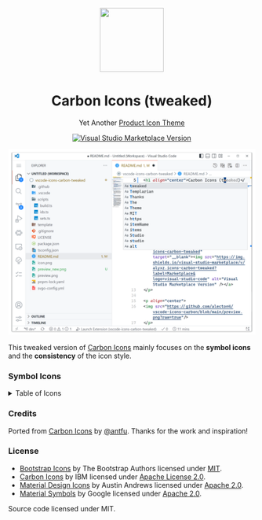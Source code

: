 <p align="center">
<img src="https://github.com/alecton4/vscode-icons-carbon/blob/dev/icon.png?raw=true" height="130" width="130"/>
</p>

<h1 align="center">Carbon Icons (tweaked)</h1>

<p align="center">
Yet Another <a href="https://code.visualstudio.com/api/extension-guides/product-icon-theme">Product Icon Theme</a>
</p>

<p align="center">
<a href="https://marketplace.visualstudio.com/items?itemName=alyxz.icons-carbon-tweaked" target="__blank"><img src="https://img.shields.io/visual-studio-marketplace/v/alyxz.icons-carbon-tweaked?label=Marketplace&logo=visual-studio-code" alt="Visual Studio Marketplace Version" /></a>
</p>

<p align="center">
<img src="https://github.com/alecton4/vscode-icons-carbon/blob/dev/preview.png?raw=true"/>
</p>

<!-- [Product icon themes](https://code.visualstudio.com/api/extension-guides/product-icon-theme) allow theme authors to customize the icons used in VS Code's built-in views: all icons except file icons (covered by file icon themes) and icons contributed by extensions. -->

This tweaked version of [Carbon Icons](https://marketplace.visualstudio.com/items?itemName=antfu.icons-carbon) mainly focuses on the **symbol icons** and the **consistency** of the icon style.

### Symbol Icons

<details>
  <summary>Table of Icons</summary>

| Symbol ID             | Default | Carbon | Tweaked |
| --------------------- | ------- | ------ | ------- |
| symbol-array          |         |        |         |
| symbol-boolean        |         |        |         |
| symbol-class          |         |        |         |
| symbol-color          |         |        |         |
| symbol-constant       |         |        |         |
| symbol-constructor    |         |        |         |
| symbol-enum           |         |        |         |
| symbol-enum-member    |         |        |         |
| symbol-event          |         |        |         |
| symbol-field          |         |        |         |
| symbol-file           |         |        |         |
| symbol-folder         |         |        |         |
| symbol-function       |         |        |         |
| symbol-interface      |         |        |         |
| symbol-key            |         |        |         |
| symbol-keyword        |         |        |         |
| symbol-method         |         |        |         |
| symbol-misc           |         |        |         |
| symbol-module         |         |        |         |
| symbol-namespace      |         |        |         |
| symbol-null           |         |        |         |
| symbol-number         |         |        |         |
| symbol-numeric        |         |        |         |
| symbol-object         |         |        |         |
| symbol-operator       |         |        |         |
| symbol-package        |         |        |         |
| symbol-parameter      |         |        |         |
| symbol-property       |         |        |         |
| symbol-reference      |         |        |         |
| symbol-ruler          |         |        |         |
| symbol-snippet        |         |        |         |
| symbol-string         |         |        |         |
| symbol-struct         |         |        |         |
| symbol-structure      |         |        |         |
| symbol-text           |         |        |         |
| symbol-type-parameter |         |        |         |
| symbol-unit           |         |        |         |
| symbol-value          |         |        |         |
| symbol-variable       |         |        |         |

</details>

### Credits

Ported from [Carbon Icons](https://github.com/antfu/vscode-icons-carbon) by [@antfu](https://github.com/antfu). Thanks for the work and inspiration!

### License

- [Bootstrap Icons](https://github.com/twbs/icons) by The Bootstrap Authors licensed under [MIT](https://github.com/twbs/icons/blob/main/LICENSE.md).
- [Carbon Icons](https://github.com/carbon-design-system/carbon/tree/main/packages/icons) by IBM licensed under [Apache License 2.0](https://github.com/carbon-design-system/carbon/blob/main/LICENSE).
- [Material Design Icons](https://github.com/Templarian/MaterialDesign) by Austin Andrews licensed under [Apache 2.0](https://github.com/Templarian/MaterialDesign/blob/master/LICENSE).
- [Material Symbols](https://github.com/google/material-design-icons) by Google licensed under [Apache 2.0](https://github.com/google/material-design-icons/blob/master/LICENSE).

Source code licensed under MIT.
